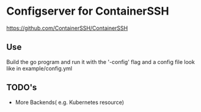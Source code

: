 # Configserver for ContainerSSH
https://github.com/ContainerSSH/ContainerSSH

## Use
Build the go program and run it with the '-config' flag and a config file look like in example/config.yml

## TODO's
- More Backends( e.g. Kubernetes resource)

